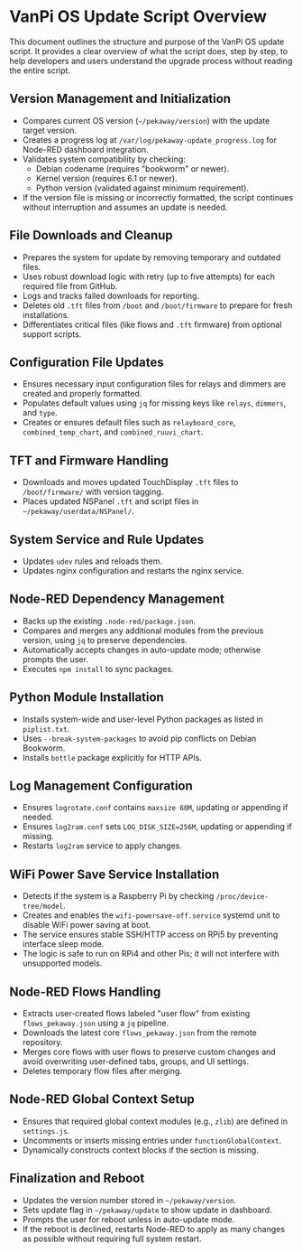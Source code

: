 # VanPi OS Update Script Overview

This document outlines the structure and purpose of the VanPi OS update script. It provides a clear overview of what the script does, step by step, to help developers and users understand the upgrade process without reading the entire script.

## Version Management and Initialization
- Compares current OS version (`~/pekaway/version`) with the update target version.
- Creates a progress log at `/var/log/pekaway-update_progress.log` for Node-RED dashboard integration.
- Validates system compatibility by checking:
  - Debian codename (requires "bookworm" or newer).
  - Kernel version (requires 6.1 or newer).
  - Python version (validated against minimum requirement).
- If the version file is missing or incorrectly formatted, the script continues without interruption and assumes an update is needed.

## File Downloads and Cleanup
- Prepares the system for update by removing temporary and outdated files.
- Uses robust download logic with retry (up to five attempts) for each required file from GitHub.
- Logs and tracks failed downloads for reporting.
- Deletes old `.tft` files from `/boot` and `/boot/firmware` to prepare for fresh installations.
- Differentiates critical files (like flows and `.tft` firmware) from optional support scripts.

## Configuration File Updates
- Ensures necessary input configuration files for relays and dimmers are created and properly formatted.
- Populates default values using `jq` for missing keys like `relays`, `dimmers`, and `type`.
- Creates or ensures default files such as `relayboard_core`, `combined_temp_chart`, and `combined_ruuvi_chart`.

## TFT and Firmware Handling
- Downloads and moves updated TouchDisplay `.tft` files to `/boot/firmware/` with version tagging.
- Places updated NSPanel `.tft` and script files in `~/pekaway/userdata/NSPanel/`.

## System Service and Rule Updates
- Updates `udev` rules and reloads them.
- Updates nginx configuration and restarts the nginx service.

## Node-RED Dependency Management
- Backs up the existing `.node-red/package.json`.
- Compares and merges any additional modules from the previous version, using `jq` to preserve dependencies.
- Automatically accepts changes in auto-update mode; otherwise prompts the user.
- Executes `npm install` to sync packages.

## Python Module Installation
- Installs system-wide and user-level Python packages as listed in `piplist.txt`.
- Uses `--break-system-packages` to avoid pip conflicts on Debian Bookworm.
- Installs `bottle` package explicitly for HTTP APIs.

## Log Management Configuration
- Ensures `logrotate.conf` contains `maxsize 60M`, updating or appending if needed.
- Ensures `log2ram.conf` sets `LOG_DISK_SIZE=256M`, updating or appending if missing.
- Restarts `log2ram` service to apply changes.

## WiFi Power Save Service Installation
- Detects if the system is a Raspberry Pi by checking `/proc/device-tree/model`.
- Creates and enables the `wifi-powersave-off.service` systemd unit to disable WiFi power saving at boot.
- The service ensures stable SSH/HTTP access on RPi5 by preventing interface sleep mode.
- The logic is safe to run on RPi4 and other Pis; it will not interfere with unsupported models.

## Node-RED Flows Handling
- Extracts user-created flows labeled "user flow" from existing `flows_pekaway.json` using a `jq` pipeline.
- Downloads the latest core `flows_pekaway.json` from the remote repository.
- Merges core flows with user flows to preserve custom changes and avoid overwriting user-defined tabs, groups, and UI settings.
- Deletes temporary flow files after merging.

## Node-RED Global Context Setup
- Ensures that required global context modules (e.g., `zlib`) are defined in `settings.js`.
- Uncomments or inserts missing entries under `functionGlobalContext`.
- Dynamically constructs context blocks if the section is missing.

## Finalization and Reboot
- Updates the version number stored in `~/pekaway/version`.
- Sets update flag in `~/pekaway/update` to show update in dashboard.
- Prompts the user for reboot unless in auto-update mode.
- If the reboot is declined, restarts Node-RED to apply as many changes as possible without requiring full system restart.
